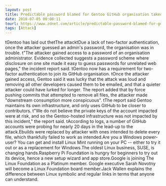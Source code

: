 ```yaml
---
layout: post
title: Predictable password blamed for Gentoo GitHub organisation takeover
date: 2018-07-05 00:00:11
tourl: https://www.zdnet.com/article/predictable-password-blamed-for-gentoo-github-organisation-takeover/
tags: [Attack]
---
```

 tGentoo has laid out thetThe attacktDue a lack of two-factor authentication, once the attacker guessed an admin's password, the organisation was in trouble. t"The attacker gained access to a password of an organisation administrator. Evidence collected suggests a password scheme where disclosure on one site made it easy to guess passwords for unrelated web pages," the incident report said. tGentoo now has a requirement for two-factor authentication to join its GitHub organisation. tOnce the attacker gained access, Gentoo said it was lucky that the attack was loud and removing all other developers caused them to be emailed, and that a quieter attacker could have lurked for longer. The report added that by force pushing commits that attempted to remove all files, the attacker made "downstream consumption more conspicuous". tThe report said Gentoo maintains its own infrastructure, and only uses GitHub to be closer to contributors. t"We do not believe the private keys of the account impacted were at risk, and so the Gentoo-hosted infrastructure was not impacted by this incident," the report said. tAccording to logs, a number of GitHub accounts were probing for nearly 20 days in the lead-up to the attack.Ebuilds were replaced by attacker with ones intended to delete every file, which thankfully failed to work as intended.Are you a Windows power-user? You can get and install Linux Mint running on your PC -- either to try it out or as a replacement for Windows.The oldest Linux business, SUSE, is changing hands.Raspberry Pi Foundation is hungry for beginners to try out its device, hence a new setup wizard and app store.Google is joining The Linux Foundation as a Platinum member. Google executive Sarah Novotny will become a Linux Foundation board member.Jack Wallen explains the difference between Linux symbolic and regular links in terms that anyone can understand.